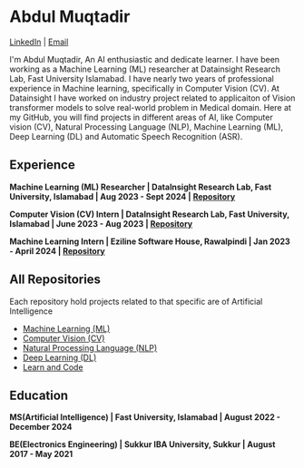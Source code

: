 # Abdul Muqtadir


[LinkedIn](https://www.linkedin.com/in/abdul-muqtadir-0bab81170/) | [Email](mailto:amuqtadirch@gmail.com)

I'm Abdul Muqtadir, An AI enthusiastic and dedicate learner. I have been working as a Machine Learning (ML) researcher at Datainsight Research Lab, Fast University Islamabad. I have nearly two years of professional experience in Machine learning, specifically in Computer Vision (CV). At Datainsight I have worked on industry project related to applicaiton of Vision transformer models to solve real-world problem in Medical domain. Here at my GitHub, you will find projects in different areas of AI, like Computer vision (CV), Natural Processing Language (NLP), Machine Learning (ML), Deep Learning (DL) and Automatic Speech Recognition (ASR).

## Experience
**Machine Learning (ML) Researcher | DataInsight Research Lab, Fast University, Islamabad | Aug 2023 - Sept 2024 | [Repository](https://github.com/naeembuitms/Digitizing-Prescriptions/tree/main)**

**Computer Vision (CV) Intern | DataInsight Research Lab, Fast University, Islamabad | June 2023 - Aug 2023 | [Repository](https://github.com/AbdulDD/CV-Datainsight)**

**Machine Learning Intern | Eziline Software House, Rawalpindi | Jan 2023 - April 2024 | [Repository](https://github.com/AbdulDD/MLI-Eziline-SH/tree/main)**


## All Repositories
Each repository hold projects related to that specific are of Artificial Intelligence

- [Machine Learning (ML)](https://github.com/AbdulDD/Machine-Learning-portfolio)
- [Computer Vision (CV)](https://github.com/AbdulDD/Computer-Vision)
- [Natural Processing Language (NLP)](https://github.com/AbdulDD/NLP_Portfolio)
- [Deep Learning (DL)](https://github.com/AbdulDD/Deep-Learning-Portfolio)
- [Learn and Code](https://github.com/AbdulDD/Learn-Pytorch)


## Education
**MS(Artificial Intelligence) | Fast University, Islamabad | August 2022 - December 2024**

**BE(Electronics Engineering) | Sukkur IBA University, Sukkur | August 2017 - May 2021**


